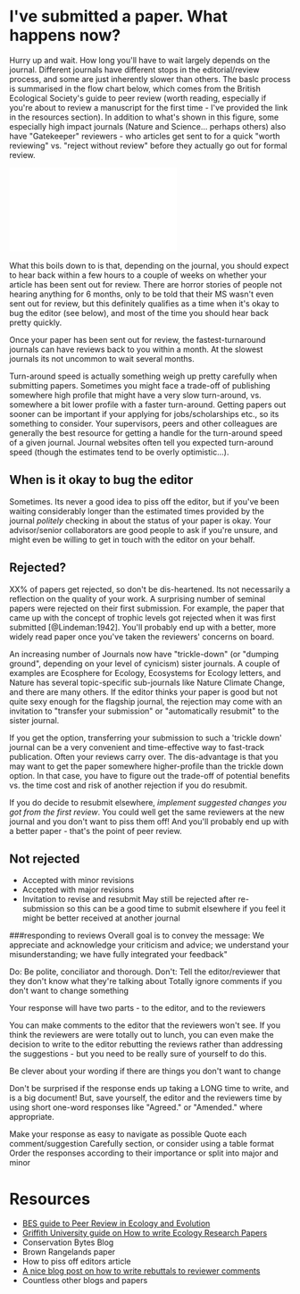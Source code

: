 <!-- SFU_publishing_workshop_after_submission.markdown 
    hints for what to do after submission - responding to reviewers etc
-->

# I've submitted a paper. What happens now?
Hurry up and wait. How long you'll have to wait largely depends on the journal. Different journals have different stops in the editorial/review process, and some are just inherently slower than others. The baslc process is summarised in the flow chart below, which comes from the British Ecological Society's guide to peer review (worth reading, especially if you're about to review a manuscript for the first time - I've provided the link in the resources section). In addition to what's shown in this figure, some especially high impact journals (Nature and Science... perhaps others) also have "Gatekeeper" reviewers -  who articles get sent to for a quick "worth reviewing" vs. "reject without review" before they actually go out for formal review.

![publication steps](BES_publishing_flowchart.pdf)

What this boils down to is that, depending on the journal, you should expect to hear back within a few hours to a couple of weeks on whether your article has been sent out for review. There are horror stories of people not hearing anything for 6 months, only to be told that their MS wasn't even sent out for review, but this definitely qualifies as a time when it's okay to bug the editor (see below), and most of the time you should hear back pretty quickly.

Once your paper has been sent out for review, the fastest-turnaround journals can have reviews back to you within a month. At the slowest journals its not uncommon to wait several months. 

Turn-around speed is actually something weigh up pretty carefully when submitting papers. Sometimes you might face a trade-off of publishing somewhere high profile that might have a very slow turn-around, vs. somewhere a bit lower profile with a faster turn-around. Getting papers out sooner can be important if your applying for jobs/scholarships etc., so its something to consider. Your supervisors, peers and other colleagues are generally the best resource for getting a handle for the turn-around speed of a given journal. Journal websites often tell you expected turn-around speed (though the estimates tend to be overly optimistic...).

## When is it okay to bug the editor
Sometimes. Its never a good idea to piss off the editor, but if you've been waiting considerably longer than the estimated times provided by the journal *politely* checking in about the status of your paper is okay. Your advisor/senior collaborators are good people to ask if you're unsure, and might even be willing to get in touch with the editor on your behalf.

## Rejected?
XX% of papers get rejected, so don't be dis-heartened. Its not necessarily a reflection on the quality of your work. A surprising number of seminal papers were rejected on their first submission. For example, the paper that came up with the concept of trophic levels got rejected when it was first submitted [@Lindeman:1942]. You'll probably end up with a better, more widely read paper once you've taken the reviewers' concerns on board.

An increasing number of Journals now have "trickle-down" (or "dumping ground", depending on your level of cynicism) sister journals. A couple of examples are Ecosphere for Ecology, Ecosystems for Ecology letters, and Nature has several topic-specific sub-journals like Nature Climate Change, and there are many others. If the editor thinks your paper is good but not quite sexy enough for the flagship journal, the rejection may come with an invitation to "transfer your submission" or "automatically resubmit" to the sister journal. 

If you get the option, transferring your submission to such a 'trickle down' journal can be a very convenient and time-effective way to fast-track publication. Often your reviews carry over. 
The dis-advantage is that you may want to get the paper somewhere higher-profile than the trickle down option. In that case, you have to figure out the trade-off of potential benefits vs. the time cost and risk of another rejection if you do resubmit. 

If you do decide to resubmit elsewhere, *implement suggested changes you got from the first review*. You could well get the same reviewers at the new journal and you don't want to piss them off! And you'll probably end up with a better paper - that's the point of peer review.

## Not rejected
- Accepted with minor revisions
- Accepted with major revisions
- Invitation to revise and resubmit
May still be rejected after re-submission so this can be a good time to submit elsewhere if you feel it might be better received at another journal

###responding to reviews
Overall goal is to convey the message: We appreciate and acknowledge your criticism and advice; we understand your misunderstanding; we have fully integrated your feedback"

Do: Be polite, conciliator and thorough.
Don't: 
    Tell the editor/reviewer that they don't know what they're talking about
    Totally ignore comments if you don't want to change something


Your response will have two parts - to the editor, and to the reviewers

You can make comments to the editor that the reviewers won't see.
If you think the reviewers are were totally out to lunch, you can even make the decision to write to the editor rebutting the reviews rather than addressing the suggestions - but you need to be really sure of yourself to do this.

Be clever about your wording if there are things you don't want to change


Don't be surprised if the response ends up taking a LONG time to write, and is a big document! But, save yourself, the editor and the reviewers time by using short one-word responses like "Agreed." or "Amended." where appropriate.

Make your response as easy to navigate as possible
    Quote each comment/suggestion
    Carefully section, or consider using a table format
    Order the responses according to their importance or split into major and minor

# Resources
- [BES guide to Peer Review in Ecology and Evolution](http://www.britishecologicalsociety.org/wp-content/uploads/Publ_Peer-Review-Booklet.pdf)
- [Griffith University guide on How to write Ecology Research Papers](<https://www.google.com/url?sa=t&rct=j&q=&esrc=s&source=web&cd=1&cad=rja&uact=8&ved=0CCgQFjAA&url=http%3A%2F%2Fwww.griffith.edu.au%2F__data%2Fassets%2Fpdf_file%2F0007%2F435526%2FWriting-Ecology-Research-Papers-July-2012.pdf&ei=QHAzU97cL4XtoASU44DwBQ&usg=AFQjCNETmGdH64aWIK9cdKO-g2i9LTl2nA&sig2=bNmGEzkhR8Ucz_pzrd1uAQ&bvm=bv.63808443,d.cGU>)
- Conservation Bytes Blog
- Brown Rangelands paper
- How to piss off editors article
- [A nice blog post on how to write rebuttals to reviewer comments](http://matt.might.net/articles/peer-review-rebuttals)
- Countless other blogs and papers


